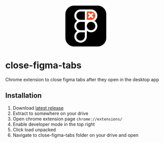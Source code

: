 <p align="center">
	<img src="https://github.com/cstamant/close-figma-tabs/blob/46c518122990cf68f527adf01725297fde276934/icons/icon128.png">
</p>

# close-figma-tabs
Chrome extension to close figma tabs after they open in the desktop app

## Installation
1. Download [latest release](https://github.com/cstamant/close-figma-tabs/releases)
2. Extract to somewhere on your drive
3. Open chrome extension page `chrome://extensions/`
4. Enable developer mode in the top right
5. Click load unpacked
6. Navigate to close-figma-tabs folder on your drive and open